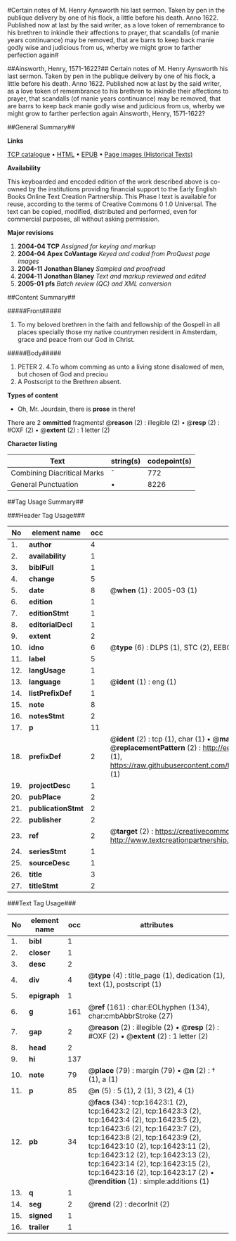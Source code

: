 #Certain notes of M. Henry Aynsworth his last sermon. Taken by pen in the publique delivery by one of his flock, a little before his death. Anno 1622. Published now at last by the said writer, as a love token of remembrance to his brethren to inkindle their affections to prayer, that scandalls (of manie years continuance) may be removed, that are barrs to keep back manie godly wise and judicious from us, wherby we might grow to farther perfection again#

##Ainsworth, Henry, 1571-1622?##
Certain notes of M. Henry Aynsworth his last sermon. Taken by pen in the publique delivery by one of his flock, a little before his death. Anno 1622. Published now at last by the said writer, as a love token of remembrance to his brethren to inkindle their affections to prayer, that scandalls (of manie years continuance) may be removed, that are barrs to keep back manie godly wise and judicious from us, wherby we might grow to farther perfection again
Ainsworth, Henry, 1571-1622?

##General Summary##

**Links**

[TCP catalogue](http://www.ota.ox.ac.uk/tcp/)  • 
[HTML](http://tei.it.ox.ac.uk/tcp/Texts-HTML/free/A12/A12384.html)  • 
[EPUB](http://tei.it.ox.ac.uk/tcp/Texts-EPUB/free/A12/A12384.epub) • 
[Page images (Historical Texts)](https://data.historicaltexts.jisc.ac.uk/view?pubId=eebo-99851163e&pageId=eebo-99851163e-16423-1)

**Availability**

This keyboarded and encoded edition of the
	       work described above is co-owned by the institutions
	       providing financial support to the Early English Books
	       Online Text Creation Partnership. This Phase I text is
	       available for reuse, according to the terms of Creative
	       Commons 0 1.0 Universal. The text can be copied,
	       modified, distributed and performed, even for
	       commercial purposes, all without asking permission.

**Major revisions**

1. __2004-04__ __TCP__ *Assigned for keying and markup*
1. __2004-04__ __Apex CoVantage__ *Keyed and coded from ProQuest page images*
1. __2004-11__ __Jonathan Blaney__ *Sampled and proofread*
1. __2004-11__ __Jonathan Blaney__ *Text and markup reviewed and edited*
1. __2005-01__ __pfs__ *Batch review (QC) and XML conversion*

##Content Summary##

#####Front#####

1. To my beloved brethren in the faith and fellowship of the Gospell in all places specially those my native countrymen resident in Amsterdam, grace and peace from our God in Christ.

#####Body#####
1. PETER 2. 4.To whom comming as unto a living stone disalowed of men, but chosen of God and preciou
1. A Postscript to the Brethren absent.

**Types of content**

  * Oh, Mr. Jourdain, there is **prose** in there!

There are 2 **ommitted** fragments! 
 @__reason__ (2) : illegible (2)  •  @__resp__ (2) : #OXF (2)  •  @__extent__ (2) : 1 letter (2)

**Character listing**


|Text|string(s)|codepoint(s)|
|---|---|---|
|Combining             Diacritical Marks|̄|772|
|General Punctuation|•|8226|

##Tag Usage Summary##

###Header Tag Usage###

|No|element name|occ|attributes|
|---|---|---|---|
|1.|__author__|4||
|2.|__availability__|1||
|3.|__biblFull__|1||
|4.|__change__|5||
|5.|__date__|8| @__when__ (1) : 2005-03 (1)|
|6.|__edition__|1||
|7.|__editionStmt__|1||
|8.|__editorialDecl__|1||
|9.|__extent__|2||
|10.|__idno__|6| @__type__ (6) : DLPS (1), STC (2), EEBO-CITATION (1), PROQUEST (1), VID (1)|
|11.|__label__|5||
|12.|__langUsage__|1||
|13.|__language__|1| @__ident__ (1) : eng (1)|
|14.|__listPrefixDef__|1||
|15.|__note__|8||
|16.|__notesStmt__|2||
|17.|__p__|11||
|18.|__prefixDef__|2| @__ident__ (2) : tcp (1), char (1)  •  @__matchPattern__ (2) : ([0-9\-]+):([0-9IVX]+) (1), (.+) (1)  •  @__replacementPattern__ (2) : http://eebo.chadwyck.com/downloadtiff?vid=$1&page=$2 (1), https://raw.githubusercontent.com/textcreationpartnership/Texts/master/tcpchars.xml#$1 (1)|
|19.|__projectDesc__|1||
|20.|__pubPlace__|2||
|21.|__publicationStmt__|2||
|22.|__publisher__|2||
|23.|__ref__|2| @__target__ (2) : https://creativecommons.org/publicdomain/zero/1.0/ (1), http://www.textcreationpartnership.org/docs/. (1)|
|24.|__seriesStmt__|1||
|25.|__sourceDesc__|1||
|26.|__title__|3||
|27.|__titleStmt__|2||


###Text Tag Usage###

|No|element name|occ|attributes|
|---|---|---|---|
|1.|__bibl__|1||
|2.|__closer__|1||
|3.|__desc__|2||
|4.|__div__|4| @__type__ (4) : title_page (1), dedication (1), text (1), postscript (1)|
|5.|__epigraph__|1||
|6.|__g__|161| @__ref__ (161) : char:EOLhyphen (134), char:cmbAbbrStroke (27)|
|7.|__gap__|2| @__reason__ (2) : illegible (2)  •  @__resp__ (2) : #OXF (2)  •  @__extent__ (2) : 1 letter (2)|
|8.|__head__|2||
|9.|__hi__|137||
|10.|__note__|79| @__place__ (79) : margin (79)  •  @__n__ (2) : † (1), a (1)|
|11.|__p__|85| @__n__ (5) : 5 (1), 2 (1), 3 (2), 4 (1)|
|12.|__pb__|34| @__facs__ (34) : tcp:16423:1 (2), tcp:16423:2 (2), tcp:16423:3 (2), tcp:16423:4 (2), tcp:16423:5 (2), tcp:16423:6 (2), tcp:16423:7 (2), tcp:16423:8 (2), tcp:16423:9 (2), tcp:16423:10 (2), tcp:16423:11 (2), tcp:16423:12 (2), tcp:16423:13 (2), tcp:16423:14 (2), tcp:16423:15 (2), tcp:16423:16 (2), tcp:16423:17 (2)  •  @__rendition__ (1) : simple:additions (1)|
|13.|__q__|1||
|14.|__seg__|2| @__rend__ (2) : decorInit (2)|
|15.|__signed__|1||
|16.|__trailer__|1||
